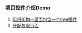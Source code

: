 ### 项目控件介绍Demo

1. [组织架构--里面包含一个tree插件](http://liaohui1080.github.io/dongjiakou/liaohuiCeshi/app/html/组织架构/组织架构.html)
2. [分配权限页面](http://liaohui1080.github.io/dongjiakou/liaohuiCeshi/app/html/分配权限/分配权限.html)
